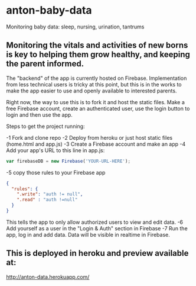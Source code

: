 # anton-baby-data
Monitoring baby data: sleep, nursing, urination, tantrums

## Monitoring the vitals and activities of new borns is key to helping them grow healthy, and keeping the parent informed.

The "backend" of the app is currently hosted on Firebase. Implementation from less technical users is tricky at this point, but this is in the works to make the app easier to use and openly available to interested parents.

Right now, the way to use this is to fork it and host the static files. Make a free Firebase account, create an authenticated user, use the login button to login and then use the app.

Steps to get the project running:

-1 Fork and clone repo
-2 Deploy from heroku or just host static files (home.html and app.js)
-3 Create a Firebase account and make an app
-4 Add your app's URL to this line in app.js:
  ```javascript
  var firebaseDB = new Firebase('YOUR-URL-HERE');
  ```
-5 copy those rules to your Firebase app
  ```json
  {
    "rules": {
      ".write": "auth != null",
      ".read" : "auth !=null"
    }
  }
  ```
  This tells the app to only allow authorized users to view and edit data.
-6 Add yourself as a user in the "Login & Auth" section in Firebase
-7 Run the app, log in and add data. Data will be visible in realtime in Firebase.

## This is deployed in heroku and preview available at:
http://anton-data.herokuapp.com/
